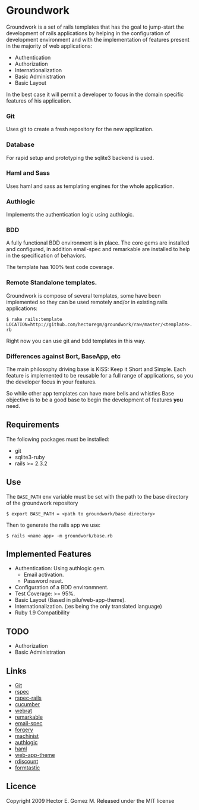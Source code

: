 # Groundwork
Groundwork is a set of rails templates that has the goal to jump-start the
development of rails applications by helping in the configuration of
development environment and with the implementation of features present
in the majority of web applications:

* Authentication
* Authorization
* Internationalization
* Basic Administration
* Basic Layout

In the best case it will permit a developer to focus in the
domain specific features of his application.

### Git
Uses git to create a fresh repository for the new application.

### Database
For rapid setup and prototyping the sqlite3 backend is used.

### Haml and Sass
Uses haml and sass as templating engines for the whole application.

### Authlogic
Implements the authentication logic using authlogic.

### BDD
A fully functional BDD environment is in place. The core gems are installed
and configured, in addition email-spec and remarkable are installed to
help in the specification of behaviors.

The template has 100% test code coverage.

### Remote Standalone templates.
Groundwork is compose of several templates, some have been
implemented so they can be used remotely and/or in existing rails applications:

`
$ rake rails:template LOCATION=http://github.com/hectoregm/groundwork/raw/master/<template>.rb
`

Right now you can use git and bdd templates in this way.

### Differences against Bort, BaseApp, etc

The main philosophy driving base is KISS: Keep it Short and Simple.
Each feature is implemented to be reusable for a full range
of applications, so you the developer focus in your features.

So while other app templates can have more bells and whistles
Base objective is to be a good base to begin the development
of features **you** need.

## Requirements
The following packages must be installed:

* git
* sqlite3-ruby
* rails >= 2.3.2

## Use
The `BASE_PATH` env variable must be set with the path to the base
directory of the groundwork repository

`
$ export BASE_PATH = <path to groundwork/base directory>
`

Then to generate the rails app we use:

`
$ rails <name app> -m groundwork/base.rb
`

## Implemented Features

* Authentication: Using authlogic gem.
  * Email activation.
  * Password reset.
* Configuration of a BDD environmnent.
* Test Coverage: >= 95%.
* Basic Layout (Based in pilu/web-app-theme).
* Internationalization. (:es being the only translated language)
* Ruby 1.9 Compatibility

## TODO
* Authorization
* Basic Administration

## Links
* [Git](http://git-scm.com/)
* [rspec](http://github.com/dchelimsky/rspec/tree/master)
* [rspec-rails](http://github.com/dchelimsky/rspec-rails/tree/master)
* [cucumber](http://github.com/aslakhellesoy/cucumber/tree/master)
* [webrat](http://github.com/brynary/webrat/tree/master)
* [remarkable](http://github.com/carlosbrando/remarkable/tree/master)
* [email-spec](http://github.com/bmabey/email-spec/tree/master)
* [forgery](http://github.com/sevenwire/forgery/tree/master)
* [machinist](http://github.com/notahat/machinist/tree/master)
* [authlogic](http://github.com/binarylogic/authlogic/tree/master)
* [haml](http://github.com/nex3/haml/tree/master)
* [web-app-theme](http://github.com/pilu/web-app-theme/tree/master)
* [rdiscount](http://github.com/rtomayko/rdiscount/tree/master)
* [formtastic](http://github.com/justinfrench/formtastic/tree/master)

## Licence
Copyright 2009 Hector E. Gomez M. Released under the MIT license
